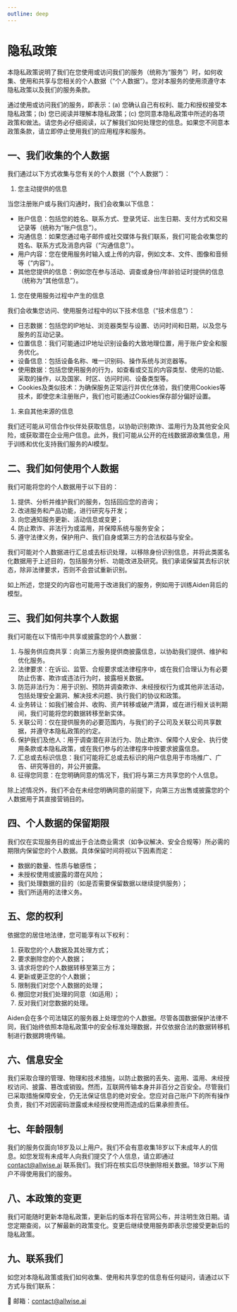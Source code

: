 ```yaml
---
outline: deep
---
```


# 隐私政策

本隐私政策说明了我们在您使用或访问我们的服务（统称为“服务”）时，如何收集、使用和共享与您相关的个人数据（“个人数据”）。您对本服务的使用须遵守本隐私政策以及我们的服务条款。

通过使用或访问我们的服务，即表示：(a) 您确认自己有权利、能力和授权接受本隐私政策；(b) 您已阅读并理解本隐私政策；(c) 您同意本隐私政策中所述的各项政策和做法。请您务必仔细阅读，以了解我们如何处理您的信息。如果您不同意本政策条款，请立即停止使用我们的应用程序和服务。

## 一、我们收集的个人数据

我们通过以下方式收集与您有关的个人数据（“个人数据”）：

1. 您主动提供的信息

当您注册账户或与我们沟通时，我们会收集以下信息：

- 账户信息：包括您的姓名、联系方式、登录凭证、出生日期、支付方式和交易记录等（统称为“账户信息”）。
- 沟通信息：如果您通过电子邮件或社交媒体与我们联系，我们可能会收集您的姓名、联系方式及消息内容（“沟通信息”）。
- 用户内容：您在使用服务时输入或上传的内容，例如文本、文件、图像和音频等（“内容”）。
- 其他您提供的信息：例如您在参与活动、调查或身份/年龄验证时提供的信息（统称为“其他信息”）。
1. 您在使用服务过程中产生的信息

我们会收集您访问、使用服务过程中的以下技术信息（“技术信息”）：

- 日志数据：包括您的IP地址、浏览器类型与设置、访问时间和日期，以及您与服务的互动记录。
- 位置信息：我们可能通过IP地址识别设备的大致地理位置，用于账户安全和服务优化。
- 设备信息：包括设备名称、唯一识别码、操作系统与浏览器等。
- 使用数据：包括您使用服务的行为，如查看或交互的内容类型、使用的功能、采取的操作，以及国家、时区、访问时间、设备类型等。
- Cookies及类似技术：为确保服务正常运行并优化体验，我们使用Cookies等技术，即使您未注册账户，我们也可能通过Cookies保存部分偏好设置。
1. 来自其他来源的信息

我们还可能从可信合作伙伴处获取信息，以协助识别欺诈、滥用行为及其他安全风险，或获取潜在企业用户信息。此外，我们可能从公开的在线数据源收集信息，用于训练和优化支持我们服务的AI模型。

## 二、我们如何使用个人数据

我们可能将您的个人数据用于以下目的：

1. 提供、分析并维护我们的服务，包括回应您的咨询；
2. 改进服务和产品功能，进行研究与开发；
3. 向您通知服务更新、活动信息或变更；
4. 防止欺诈、非法行为或滥用，并保障系统与服务安全；
5. 遵守法律义务，保护用户、我们自身或第三方的合法权益与安全。

我们可能对个人数据进行汇总或去标识处理，以移除身份识别信息，并将此类匿名化数据用于上述目的，包括服务分析、功能改进及研究。我们承诺保留其去标识状态，除非法律要求，否则不会尝试重新识别。

如上所述，您提交的内容也可能用于改进我们的服务，例如用于训练Aiden背后的模型。

## 三、我们如何共享个人数据

我们可能在以下情形中共享或披露您的个人数据：

1. 与服务供应商共享：向第三方服务提供商披露信息，以协助我们提供、维护和优化服务。
2. 法律要求：在诉讼、监管、合规要求或法律程序中，或在我们合理认为有必要防止伤害、欺诈或违法行为时，披露相关数据。
3. 防范非法行为：用于识别、预防并调查欺诈、未经授权行为或其他非法活动，包括处理安全漏洞、解决技术问题、执行我们的协议和政策。
4. 业务转让：如我们被合并、收购、资产转移或破产清算，或在进行相关谈判期间，我们可能将您的数据转移至新实体。
5. 关联公司：仅在提供服务的必要范围内，与我们的子公司及关联公司共享数据，并遵守本隐私政策的约定。
6. 保护我们及他人：用于调查潜在非法行为、防止欺诈、保障个人安全、执行使用条款或本隐私政策，或在我们参与的法律程序中按要求披露信息。
7. 汇总或去标识信息：我们可能将汇总或去标识的用户信息用于市场推广、广告、研究等目的，并公开披露。
8. 征得您同意：在您明确同意的情况下，我们将与第三方共享您的个人信息。

除上述情况外，我们不会在未经您明确同意的前提下，向第三方出售或披露您的个人数据用于其直接营销目的。

## 四、个人数据的保留期限

我们仅在实现服务目的或出于合法商业需求（如争议解决、安全合规等）所必需的期限内保留您的个人数据。具体保留时间将视以下因素而定：

- 数据的数量、性质与敏感性；
- 未授权使用或披露的潜在风险；
- 我们处理数据的目的（如是否需要保留数据以继续提供服务）；
- 我们所适用的法律义务。

## 五、您的权利

依据您的居住地法律，您可能享有以下权利：

1. 获取您的个人数据及其处理方式；
2. 要求删除您的个人数据；
3. 请求将您的个人数据转移至第三方；
4. 更新或更正您的个人数据；
5. 限制我们对您个人数据的处理；
6. 撤回您对我们处理的同意（如适用）；
7. 反对我们对您数据的处理。

Aiden会在多个司法辖区的服务器上处理您的个人数据。尽管各国数据保护法律不同，我们始终依照本隐私政策中的安全标准处理数据，并仅依据合法的数据转移机制进行数据跨境传输。

## 六、信息安全

我们采取合理的管理、物理和技术措施，以防止数据的丢失、盗用、滥用、未经授权访问、披露、篡改或销毁。然而，互联网传输本身并非百分之百安全。尽管我们已采取措施保障安全，仍无法保证信息的绝对安全。您应对自己账户下的所有操作负责，我们不对因密码泄露或未经授权使用而造成的后果承担责任。

## 七、年龄限制

我们的服务仅面向18岁及以上用户。我们不会有意收集18岁以下未成年人的信息。如您发现有未成年人向我们提交了个人信息，请立即通过 [contact@allwise.ai](mailto:contact@allwise.ai) 联系我们。我们将在核实后尽快删除相关数据。18岁以下用户不得使用我们的服务。

## 八、本政策的变更

我们可能随时更新本隐私政策，更新后的版本将在官网公布，并注明生效日期。请您定期查阅，以了解最新的政策变化。变更后继续使用服务即表示您接受更新后的隐私政策。

## 九、联系我们

如您对本隐私政策或我们如何收集、使用和共享您的信息有任何疑问，请通过以下方式与我们联系：

📧 邮箱：[contact@allwise.ai](mailto:contact@allwise.ai)
